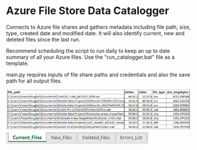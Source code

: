# Azure File Store Data Catalogger

Connects to Azure file shares and gathers metadata including file path, size, type, created date and modified date. It will also identify current, new and deleted files since the last run.

Recommend scheduling the script to run daily to keep an up to date summary of all your Azure files. Use the "run_catalogger.bat" file as a template.

main.py requires inputs of file share paths and credentials and also the save path for all output files.


![](Screeshots_for_readme/output_example_current_files.png?raw=true "Output Example")
![](Screeshots_for_readme/output_example_sheets.png?raw=true)

